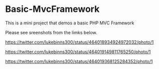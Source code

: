 Basic-MvcFramework
==================

This is a mini project that demos a basic PHP MVC Framework  

Please see sreenshots from the limks below.

https://twitter.com/lukebinns300/status/464018934924972032/photo/1

https://twitter.com/lukebinns300/status/464019149811765250/photo/1

https://twitter.com/lukebinns300/status/464019368125284352/photo/1

